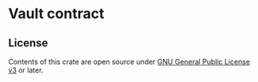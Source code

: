 # Vault contract

## License

Contents of this crate are open source under [GNU General Public License v3](../../LICENSE) or later.
